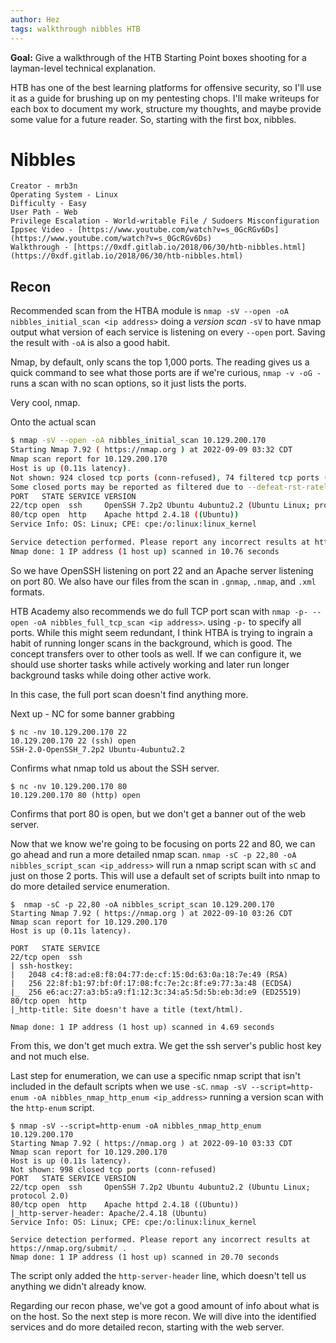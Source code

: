 ```yaml
---
author: Hez
tags: walkthrough nibbles HTB
---
```

**Goal:** Give a walkthrough of the HTB Starting Point boxes shooting for a layman-level technical explanation.

HTB has one of the best learning platforms for offensive security, so I'll use it as a guide for brushing up on my pentesting chops. I'll make writeups for each box to document my work, structure my thoughts, and maybe provide some value for a future reader. So, starting with the first box, nibbles.   

# Nibbles
```
Creator - mrb3n
Operating System - Linux
Difficulty - Easy
User Path - Web
Privilege Escalation - World-writable File / Sudoers Misconfiguration
Ippsec Video - [https://www.youtube.com/watch?v=s_0GcRGv6Ds](https://www.youtube.com/watch?v=s_0GcRGv6Ds)
Walkthrough - [https://0xdf.gitlab.io/2018/06/30/htb-nibbles.html](https://0xdf.gitlab.io/2018/06/30/htb-nibbles.html)
```

## Recon
Recommended scan from the HTBA module is `nmap -sV --open -oA nibbles_initial_scan <ip address>` doing a *version scan* `-sV` to have nmap output what version of each service is listening on every `--open` port. Saving the result with `-oA` is also a good habit.

Nmap, by default, only scans the top 1,000 ports. The reading gives us a quick command to see what those ports are if we're curious, `nmap -v -oG -` runs a scan with no scan options, so it just lists the ports.

Very cool, nmap.

Onto the actual scan

```bash
$ nmap -sV --open -oA nibbles_initial_scan 10.129.200.170
Starting Nmap 7.92 ( https://nmap.org ) at 2022-09-09 03:32 CDT
Nmap scan report for 10.129.200.170
Host is up (0.11s latency).
Not shown: 924 closed tcp ports (conn-refused), 74 filtered tcp ports (no-response)
Some closed ports may be reported as filtered due to --defeat-rst-ratelimit
PORT   STATE SERVICE VERSION
22/tcp open  ssh     OpenSSH 7.2p2 Ubuntu 4ubuntu2.2 (Ubuntu Linux; protocol 2.0)
80/tcp open  http    Apache httpd 2.4.18 ((Ubuntu))
Service Info: OS: Linux; CPE: cpe:/o:linux:linux_kernel

Service detection performed. Please report any incorrect results at https://nmap.org/submit/ .
Nmap done: 1 IP address (1 host up) scanned in 10.76 seconds

```

So we have OpenSSH listening on port 22 and an Apache server listening on port 80. We also have our files from the scan in `.gnmap`, `.nmap`, and `.xml` formats. 

HTB Academy also recommends we do full TCP port scan with `nmap -p- --open -oA nibbles_full_tcp_scan <ip address>`. using `-p-` to specify all ports. While this might seem redundant, I think HTBA is trying to ingrain a habit of running longer scans in the background, which is good. The concept transfers over to other tools as well. If we can configure it, we should use shorter tasks while actively working and later run longer background tasks while doing other active work.

In this case, the full port scan doesn't find anything more.

Next up - NC for some banner grabbing

```shell
$ nc -nv 10.129.200.170 22
10.129.200.170 22 (ssh) open
SSH-2.0-OpenSSH_7.2p2 Ubuntu-4ubuntu2.2
```

Confirms what nmap told us about the SSH server.

```shell
$ nc -nv 10.129.200.170 80
10.129.200.170 80 (http) open
```

Confirms that port 80 is open, but we don't get a banner out of the web server.

Now that we know we're going to be focusing on ports 22 and 80, we can go ahead and run a more detailed nmap scan. `nmap -sC -p 22,80 -oA nibbles_script_scan <ip_address>` will run a nmap script scan with `sC` and just on those 2 ports. This will use a default set of scripts built into nmap to do more detailed service enumeration.

```shell
$  nmap -sC -p 22,80 -oA nibbles_script_scan 10.129.200.170
Starting Nmap 7.92 ( https://nmap.org ) at 2022-09-10 03:26 CDT
Nmap scan report for 10.129.200.170
Host is up (0.11s latency).

PORT   STATE SERVICE
22/tcp open  ssh
| ssh-hostkey: 
|   2048 c4:f8:ad:e8:f8:04:77:de:cf:15:0d:63:0a:18:7e:49 (RSA)
|   256 22:8f:b1:97:bf:0f:17:08:fc:7e:2c:8f:e9:77:3a:48 (ECDSA)
|_  256 e6:ac:27:a3:b5:a9:f1:12:3c:34:a5:5d:5b:eb:3d:e9 (ED25519)
80/tcp open  http
|_http-title: Site doesn't have a title (text/html).

Nmap done: 1 IP address (1 host up) scanned in 4.69 seconds
```

From this, we don't get much extra. We get the ssh server's public host key and not much else.

Last step for enumeration, we can use a specific nmap script that isn't included in the default scripts when we use `-sC`. `nmap -sV --script=http-enum -oA nibbles_nmap_http_enum <ip_address>` running a version scan with the `http-enum` script.

```shell
$ nmap -sV --script=http-enum -oA nibbles_nmap_http_enum 10.129.200.170
Starting Nmap 7.92 ( https://nmap.org ) at 2022-09-10 03:33 CDT
Nmap scan report for 10.129.200.170
Host is up (0.11s latency).
Not shown: 998 closed tcp ports (conn-refused)
PORT   STATE SERVICE VERSION
22/tcp open  ssh     OpenSSH 7.2p2 Ubuntu 4ubuntu2.2 (Ubuntu Linux; protocol 2.0)
80/tcp open  http    Apache httpd 2.4.18 ((Ubuntu))
|_http-server-header: Apache/2.4.18 (Ubuntu)
Service Info: OS: Linux; CPE: cpe:/o:linux:linux_kernel

Service detection performed. Please report any incorrect results at https://nmap.org/submit/ .
Nmap done: 1 IP address (1 host up) scanned in 20.70 seconds

```

The script only added the `http-server-header` line, which doesn't tell us anything we didn't already know. 

Regarding our recon phase, we've got a good amount of info about what is on the host. So the next step is more recon. We will dive into the identified services and do more detailed recon, starting with the web server.
